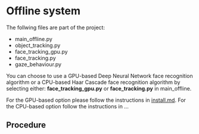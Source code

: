 # Offline system

The follwing files are part of the project:
- main_offline.py
- object_tracking.py
- face_tracking_gpu.py
- face_tracking.py
- gaze_behaviour.py

You can choose to use a GPU-based Deep Neural Network face recognition algorithm or a CPU-based Haar Cascade face recognition algorithm by selecting either:
**face_tracking_gpu.py** or **face_tracking.py** in main_offline. 

For the GPU-based option please follow the instructions in [install.md](install.md). For the CPU-based option follow the instructions in ...

## Procedure
